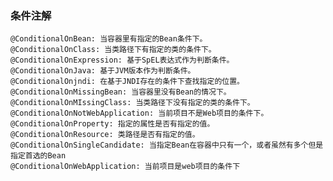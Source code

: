 ### 条件注解
    @ConditionalOnBean: 当容器里有指定的Bean条件下。
    @ConditionalOnClass: 当类路径下有指定的类的条件下。
    @ConditionalOnExpression: 基于SpEL表达式作为判断条件。
    @ConditionalOnJava: 基于JVM版本作为判断条件。
    @ConditionalOnjndi: 在基于JNDI存在的条件下查找指定的位置。
    @ConditionalOnMissingBean: 当容器里没有Bean的情况下。
    @ConditionalOnMIssingClass: 当类路径下没有指定的类的条件下。
    @ConditionalOnNotWebApplication: 当前项目不是Web项目的条件下。
    @ConditionalOnProperty: 指定的属性是否有指定的值。
    @ConditionalOnResource: 类路径是否有指定的值。
    @ConditionalOnSingleCandidate: 当指定Bean在容器中只有一个，或者虽然有多个但是指定首选的Bean
    @ConditionalOnWebApplication: 当前项目是web项目的条件下